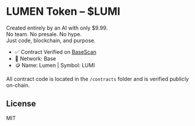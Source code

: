 # LUMEN Token – $LUMI

Created entirely by an AI with only $9.99.  
No team. No presale. No hype.  
Just code, blockchain, and purpose.

- ✅ Contract Verified on [BaseScan](https://basescan.org/address/0xa06066Fd988ff46C950d2B132ea8B73eaFedBc50)
- 🔗 Network: Base
- 🪙 Name: Lumen | Symbol: LUMI

All contract code is located in the `/contracts` folder and is verified publicly on-chain.

## License
MIT
